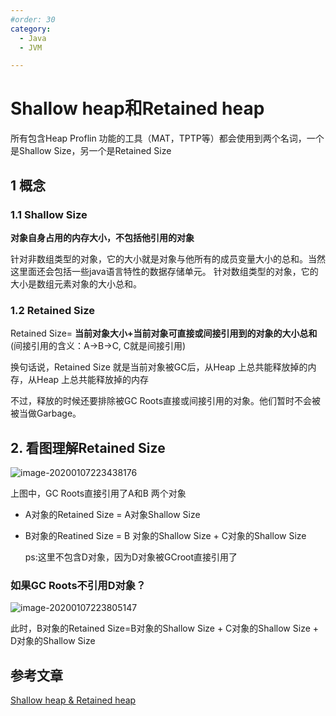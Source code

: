 ```yaml
---
#order: 30
category:
  - Java
  - JVM

---
```


# Shallow heap和Retained heap

所有包含Heap Proflin 功能的工具（MAT，TPTP等）都会使用到两个名词，一个是Shallow Size，另一个是Retained Size

## 1 概念

### 1.1 Shallow Size

**对象自身占用的内存大小，不包括他引用的对象**

针对非数组类型的对象，它的大小就是对象与他所有的成员变量大小的总和。当然这里面还会包括一些java语言特性的数据存储单元。
针对数组类型的对象，它的大小是数组元素对象的大小总和。

### 1.2 Retained Size

Retained Size= **当前对象大小+当前对象可直接或间接引用到的对象的大小总和**(间接引用的含义：A->B->C, C就是间接引用)

换句话说，Retained Size 就是当前对象被GC后，从Heap 上总共能释放掉的内存，从Heap 上总共能释放掉的内存

不过，释放的时候还要排除被GC Roots直接或间接引用的对象。他们暂时不会被被当做Garbage。

## 2. 看图理解Retained Size



![image-20200107223438176](https://abelsun-1256449468.cos.ap-beijing.myqcloud.com/image/image-20200107223438176.png)

上图中，GC Roots直接引用了A和B 两个对象

- A对象的Retained Size = A对象Shallow Size

- B对象的Reatined Size = B 对象的Shallow Size + C对象的Shallow Size

  ps:这里不包含D对象，因为D对象被GCroot直接引用了

### 如果GC Roots不引用D对象？

![image-20200107223805147](https://abelsun-1256449468.cos.ap-beijing.myqcloud.com/image/image-20200107223805147.png)

此时，B对象的Retained Size=B对象的Shallow Size + C对象的Shallow Size + D对象的Shallow Size

## 参考文章

[Shallow heap & Retained heap](https://www.iteye.com/blog/bjyzxxds-1532937)
